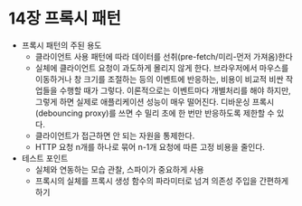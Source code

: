 # 14장 프록시 패턴

- 프록시 패턴의 주된 용도
    - 클라이언트 사용 패턴에 따라 데이터를 선취(pre-fetch/미리-먼저 가져옴)한다
    - 실체에 클라이언트 요청이 과도하게 몰리지 않게 한다. 브라우저에서 마우스를 이동하거나 창 크기를 조절하는 등의 이벤트에 반응하는, 비용이 비교적 비싼 작업들을 수행할 때가 그렇다. 이론적으로는 이벤트마다 개별처리를 해야 하지만, 그렇게 하면 실제로 애플리케이션 성능이 매우 떨어진다. 디바운싱 프록시(debouncing proxy)를 쓰면 수 밀리 초에 한 번만 반응하도록 제한할 수 있다. 
    - 클라이언트가 접근하면 안 되는 자원을 통제한다.
    - HTTP 요청 n개를 하나로 묶어 n-1개 요청에 따른 고정 비용을 줄인다. 
- 테스트 포인트
    - 실체와 연동하는 모습 관찰, 스파이가 중요하게 사용
    - 프록시의 실체를 프록시 생성 함수의 파라미터로 넘겨 의존성 주입을 간편하게 하기 